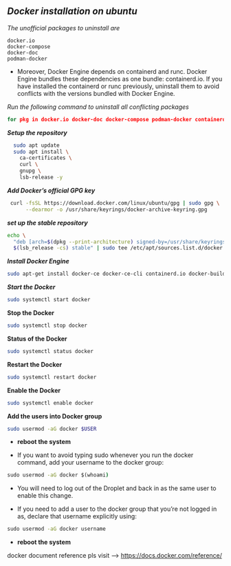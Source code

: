 _Docker installation on ubuntu_
---

_The unofficial packages to uninstall are_

    docker.io
    docker-compose
    docker-doc
    podman-docker

* Moreover, Docker Engine depends on containerd and runc. Docker Engine bundles these dependencies as one bundle: containerd.io. If you have installed the containerd or runc previously, uninstall them to avoid conflicts with the versions bundled with Docker Engine.

_Run the following command to uninstall all conflicting packages_

 ```cmd
 for pkg in docker.io docker-doc docker-compose podman-docker containerd runc; do sudo apt remove $pkg; done
```

_**Setup the repository**_

```bash
  sudo apt update
  sudo apt install \
    ca-certificates \
    curl \
    gnupg \
    lsb-release -y
```
_**Add Docker’s official GPG key**_

```bash
 curl -fsSL https://download.docker.com/linux/ubuntu/gpg | sudo gpg \
      --dearmor -o /usr/share/keyrings/docker-archive-keyring.gpg
```
_**set up the stable repository**_

```bash
echo \
  "deb [arch=$(dpkg --print-architecture) signed-by=/usr/share/keyrings/docker-archive-keyring.gpg] https://download.docker.com/linux/ubuntu \
  $(lsb_release -cs) stable" | sudo tee /etc/apt/sources.list.d/docker.list > /dev/null
```

_**Install Docker Engine**_

```bash
sudo apt-get install docker-ce docker-ce-cli containerd.io docker-buildx-plugin docker-compose-plugin
```

_**Start the Docker**_

```bash
sudo systemctl start docker
```

**Stop the Docker**

```bash
sudo systemctl stop docker
```
**Status of the Docker**

```bash
sudo systemctl status docker
```


**Restart the Docker**

```bash
sudo systemctl restart docker
```

**Enable the Docker**
```bash
sudo systemctl enable docker
```
**Add the users into Docker group**

```bash
sudo usermod -aG docker $USER
```
* **reboot the system**

* If you want to avoid typing sudo whenever you run the docker command, add your username to the docker group:

```cmd
sudo usermod -aG docker $(whoami)
```
* You will need to log out of the Droplet and back in as the same user to enable this change.

* If you need to add a user to the docker group that you’re not logged in as, declare that username explicitly using:
```cmd
sudo usermod -aG docker username
```
* **reboot the system**


docker document reference pls visit --> https://docs.docker.com/reference/
